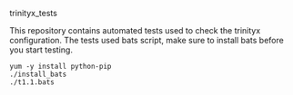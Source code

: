 trinityx_tests

This repository contains automated tests used to check the trinityx configuration. The tests used bats script, make sure to install bats before you start testing.
```
yum -y install python-pip
./install_bats
./t1.1.bats

```

